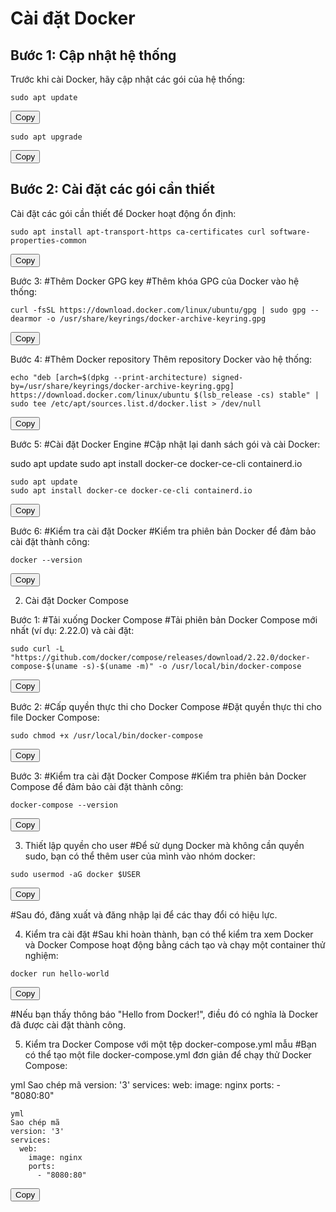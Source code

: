 # Cài đặt Docker

## Bước 1: Cập nhật hệ thống
<p>Trước khi cài Docker, hãy cập nhật các gói của hệ thống:</p>

<div>
    <pre><code id="update">sudo apt update</code></pre>
    <button onclick="copyToClipboard('update')">Copy</button>
</div>

<div>
    <pre><code id="upgrade">sudo apt upgrade</code></pre>
    <button onclick="copyToClipboard('upgrade')">Copy</button>
</div>

## Bước 2: Cài đặt các gói cần thiết
<p>Cài đặt các gói cần thiết để Docker hoạt động ổn định:</p>

<div>
    <pre><code id="install">sudo apt install apt-transport-https ca-certificates curl software-properties-common</code></pre>
    <button onclick="copyToClipboard('install')">Copy</button>
</div>


Bước 3: #Thêm Docker GPG key
#Thêm khóa GPG của Docker vào hệ thống:

<div>
    <pre><code id="install">curl -fsSL https://download.docker.com/linux/ubuntu/gpg | sudo gpg --dearmor -o /usr/share/keyrings/docker-archive-keyring.gpg</code></pre>
    <button onclick="copyToClipboard('install')">Copy</button>
</div>

Bước 4: #Thêm Docker repository
Thêm repository Docker vào hệ thống:




<div>
    <pre><code id="update">echo "deb [arch=$(dpkg --print-architecture) signed-by=/usr/share/keyrings/docker-archive-keyring.gpg] https://download.docker.com/linux/ubuntu $(lsb_release -cs) stable" | sudo tee /etc/apt/sources.list.d/docker.list > /dev/null</code></pre>
    <button onclick="copyToClipboard('update')">Copy</button>
</div>

Bước 5: #Cài đặt Docker Engine
#Cập nhật lại danh sách gói và cài Docker:

sudo apt update
sudo apt install docker-ce docker-ce-cli containerd.io

<div>
    <pre><code id="update">sudo apt update
sudo apt install docker-ce docker-ce-cli containerd.io</code></pre>
    <button onclick="copyToClipboard('update')">Copy</button>
</div>

Bước 6: #Kiểm tra cài đặt Docker
#Kiểm tra phiên bản Docker để đảm bảo cài đặt thành công:

<div>
    <pre><code id="update">docker --version</code></pre>
    <button onclick="copyToClipboard('update')">Copy</button>
</div>

2. Cài đặt Docker Compose

Bước 1: #Tải xuống Docker Compose
#Tải phiên bản Docker Compose mới nhất (ví dụ: 2.22.0) và cài đặt:

<div>
    <pre><code id="update">sudo curl -L "https://github.com/docker/compose/releases/download/2.22.0/docker-compose-$(uname -s)-$(uname -m)" -o /usr/local/bin/docker-compose</code></pre>
    <button onclick="copyToClipboard('update')">Copy</button>
</div>

Bước 2: #Cấp quyền thực thi cho Docker Compose
#Đặt quyền thực thi cho file Docker Compose:



<div>
    <pre><code id="update">sudo chmod +x /usr/local/bin/docker-compose</code></pre>
    <button onclick="copyToClipboard('update')">Copy</button>
</div>

Bước 3: #Kiểm tra cài đặt Docker Compose
#Kiểm tra phiên bản Docker Compose để đảm bảo cài đặt thành công:

<div>
    <pre><code id="update">docker-compose --version</code></pre>
    <button onclick="copyToClipboard('update')">Copy</button>
</div>


3. Thiết lập quyền cho user
#Để sử dụng Docker mà không cần quyền sudo, bạn có thể thêm user của mình vào nhóm docker:

<div>
    <pre><code id="update">sudo usermod -aG docker $USER</code></pre>
    <button onclick="copyToClipboard('update')">Copy</button>
</div>

#Sau đó, đăng xuất và đăng nhập lại để các thay đổi có hiệu lực.

4. Kiểm tra cài đặt
#Sau khi hoàn thành, bạn có thể kiểm tra xem Docker và Docker Compose hoạt động bằng cách tạo và chạy một container thử nghiệm:

<div>
    <pre><code id="update">docker run hello-world</code></pre>
    <button onclick="copyToClipboard('update')">Copy</button>
</div>

#Nếu bạn thấy thông báo "Hello from Docker!", điều đó có nghĩa là Docker đã được cài đặt thành công.

5. Kiểm tra Docker Compose với một tệp docker-compose.yml mẫu
#Bạn có thể tạo một file docker-compose.yml đơn giản để chạy thử Docker Compose:

yml
Sao chép mã
version: '3'
services:
  web:
    image: nginx
    ports:
      - "8080:80"

<div>
    <pre><code id="update">yml
Sao chép mã
version: '3'
services:
  web:
    image: nginx
    ports:
      - "8080:80"</code></pre>
    <button onclick="copyToClipboard('update')">Copy</button>
</div>

